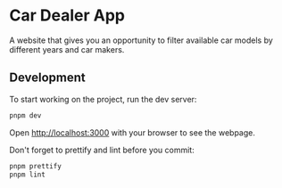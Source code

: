 # Car Dealer App
A website that gives you an opportunity to filter available car models by different years and car makers.

## Development
To start working on the project, run the dev server:

```bash
pnpm dev
```

Open [http://localhost:3000](http://localhost:3000) with your browser to see the webpage.

Don't forget to prettify and lint before you commit:

```bash
pnpm prettify
pnpm lint
```

